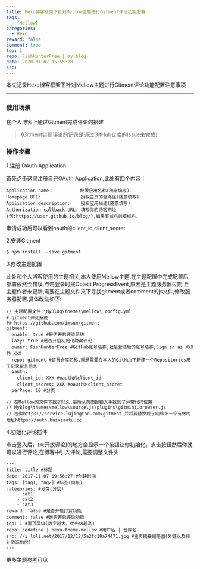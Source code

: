 ```yaml
---
title: Hexo博客框架下针对Mellow主题进行Gitment评论功能配置
tags:
  - [Mellow]
categories:
  - Hexo
reward: false
comment: true
top: 1
repo: FishHunterFree | my-blog
date: 2020-01-07 15:55:28
src:
---
```

本文记录Hexo博客框架下针对Mellow主题进行Gitment评论功能配置注意事项
<!--more-->

---
### 使用场景

在个人博客上通过Gitment完成评论的搭建
> (Gitment实现评论的记录是通过GitHub仓库的Issue来完成)

### 操作步骤

1.注册 OAuth Application

首先[点击这里](https://github.com/settings/applications/new)注册自己OAuth Application,此处有四个内容：

```
Application name：          权限应用名称(随意填写)
Homepage URL:               授权主页的全路径(随意填写)
Application description:    授权应用描述(随意填写)
Authorization callback URL: 填写你的博客网址(例:https://user.github.io/blog/),如果有域名则填域名.
```
申请成功后可以看到oauth的client_id,client_secret

2.安装Gitment

```
$ npm install --save gitment
```

3.修改主题配置

此处和个人博客使用的主题相关,本人使用Mellow主题,在主题配置中完成配置后,部署依然会错误,点击登录时报Object ProgressEvent,原因是主题服务器过期,且主题作者未更新,需要在主题文件夹下寻找gitment或者comment的js文件,修改服务器配置.具体改动如下:


```
// 主题配置文件:\MyBlog\themes\mellow\_config.yml
# gitment评论系统
## https://github.com/imsun/gitment
gitment:
  enable: true #是否开启评论系统
  lazy: true #是否开启初始化隐藏评论
  owner: FishHunterFree #GitHub账号名称,就是登陆后的账号名称,Sign in as XXX 的 XXX
  repo: gitment #留言仓库名称,就是需要在本人的GitHub下新建一个Repositories用于记录留言信息
  oauth: 
    client_id: XXX #oauth的client_id
    client_secret: XXX #oauth的client_secret
  perPage: 10 #分页
  
// 在Mellow的文件下找了好久,最后从页面报错入手找到了异常代码位置
// MyBlog\themes\mellow\source\js\plugins\gitmint.browser.js
// 检索https://service.lujingtao.com/gitment,并将其替换成了网络上一个有效的地址https://auth.baixiaotu.cc
```

4.初始化评论插件

点击登入后，(未开放评论)的地方会显示一个按钮让你初始化，点击按钮然后你就可以进行评论,在博客中引入评论,需要调整文件头

```
---
title: title #标题
date: 2017-11-07 09:56:27 #创建时间
tags: [tag1, tag2] #标签(同级)
categories: #分类(分层)
    - cat1
    - cat2
    - cat3
reward: false #是否开启打赏功能
comment: false #是否开启评论功能
top: 1 #置顶层级(数字越大，优先级越高)
repo: codefine | hexo-theme-mellow #用户名 | 仓库名
src: //i.loli.net/2017/12/12/5a2fd18a74471.jpg #主页摘要缩略图(外链以及相对资源均可)
---
```
[更多主题参考可见](https://github.com/codefine/hexo-theme-mellow/wiki/6.-%E6%96%87%E4%BB%B6%E5%A4%B4%E5%B8%B8%E7%94%A8%E8%AE%BE%E7%BD%AE)


